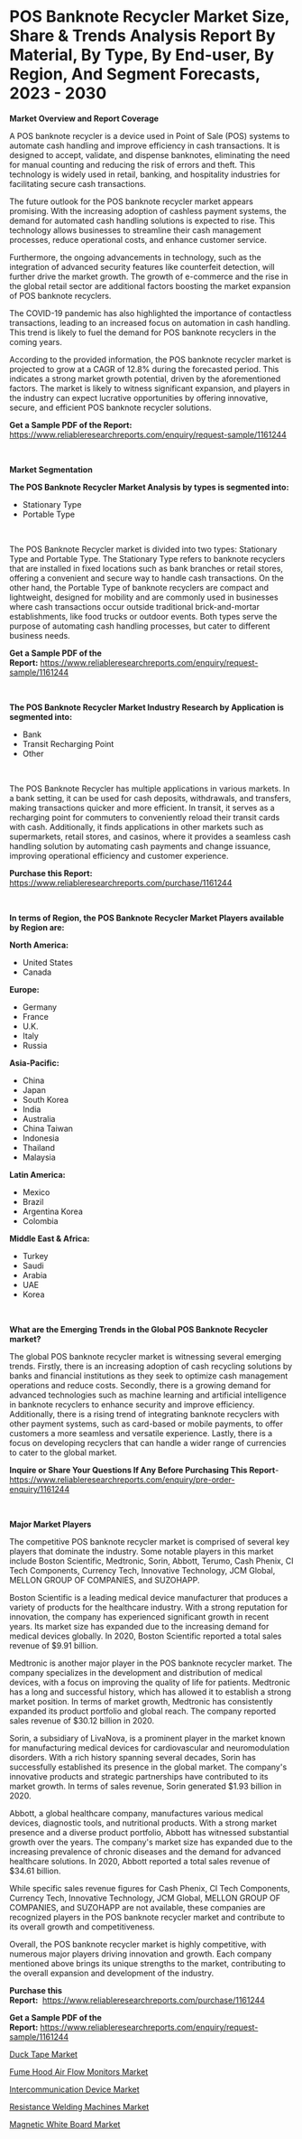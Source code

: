 <p><h1>POS Banknote Recycler Market Size, Share & Trends Analysis Report By Material, By Type, By End-user, By Region, And Segment Forecasts, 2023 - 2030</h1></p><p><strong>Market Overview and Report Coverage</strong></p>
<p><p>A POS banknote recycler is a device used in Point of Sale (POS) systems to automate cash handling and improve efficiency in cash transactions. It is designed to accept, validate, and dispense banknotes, eliminating the need for manual counting and reducing the risk of errors and theft. This technology is widely used in retail, banking, and hospitality industries for facilitating secure cash transactions.</p><p>The future outlook for the POS banknote recycler market appears promising. With the increasing adoption of cashless payment systems, the demand for automated cash handling solutions is expected to rise. This technology allows businesses to streamline their cash management processes, reduce operational costs, and enhance customer service.</p><p>Furthermore, the ongoing advancements in technology, such as the integration of advanced security features like counterfeit detection, will further drive the market growth. The growth of e-commerce and the rise in the global retail sector are additional factors boosting the market expansion of POS banknote recyclers.</p><p>The COVID-19 pandemic has also highlighted the importance of contactless transactions, leading to an increased focus on automation in cash handling. This trend is likely to fuel the demand for POS banknote recyclers in the coming years.</p><p>According to the provided information, the POS banknote recycler market is projected to grow at a CAGR of 12.8% during the forecasted period. This indicates a strong market growth potential, driven by the aforementioned factors. The market is likely to witness significant expansion, and players in the industry can expect lucrative opportunities by offering innovative, secure, and efficient POS banknote recycler solutions.</p></p>
<p><strong>Get a Sample PDF of the Report:</strong> <a href="https://www.reliableresearchreports.com/enquiry/request-sample/1161244">https://www.reliableresearchreports.com/enquiry/request-sample/1161244</a></p>
<p>&nbsp;</p>
<p><strong>Market Segmentation</strong></p>
<p><strong>The POS Banknote Recycler Market Analysis by types is segmented into:</strong></p>
<p><ul><li>Stationary Type</li><li>Portable Type</li></ul></p>
<p>&nbsp;</p>
<p><p>The POS Banknote Recycler market is divided into two types: Stationary Type and Portable Type. The Stationary Type refers to banknote recyclers that are installed in fixed locations such as bank branches or retail stores, offering a convenient and secure way to handle cash transactions. On the other hand, the Portable Type of banknote recyclers are compact and lightweight, designed for mobility and are commonly used in businesses where cash transactions occur outside traditional brick-and-mortar establishments, like food trucks or outdoor events. Both types serve the purpose of automating cash handling processes, but cater to different business needs.</p></p>
<p><strong>Get a Sample PDF of the Report:</strong>&nbsp;<a href="https://www.reliableresearchreports.com/enquiry/request-sample/1161244">https://www.reliableresearchreports.com/enquiry/request-sample/1161244</a></p>
<p>&nbsp;</p>
<p><strong>The POS Banknote Recycler Market Industry Research by Application is segmented into:</strong></p>
<p><ul><li>Bank</li><li>Transit Recharging Point</li><li>Other</li></ul></p>
<p>&nbsp;</p>
<p><p>The POS Banknote Recycler has multiple applications in various markets. In a bank setting, it can be used for cash deposits, withdrawals, and transfers, making transactions quicker and more efficient. In transit, it serves as a recharging point for commuters to conveniently reload their transit cards with cash. Additionally, it finds applications in other markets such as supermarkets, retail stores, and casinos, where it provides a seamless cash handling solution by automating cash payments and change issuance, improving operational efficiency and customer experience.</p></p>
<p><strong>Purchase this Report:</strong>&nbsp; <a href="https://www.reliableresearchreports.com/purchase/1161244">https://www.reliableresearchreports.com/purchase/1161244</a></p>
<p>&nbsp;</p>
<p><strong>In terms of Region, the POS Banknote Recycler Market Players available by Region are:</strong></p>
<p>
    <p> <strong> North America: </strong>
        <ul>
            <li>United States</li>
            <li>Canada</li>
        </ul>
        </p> 
    <p> <strong> Europe: </strong>
        <ul>
            <li>Germany</li>
            <li>France</li>
            <li>U.K.</li>
            <li>Italy</li>
            <li>Russia</li>
        </ul>
        </p> 
    <p> <strong> Asia-Pacific: </strong>
        <ul>
            <li>China</li>
            <li>Japan</li>
            <li>South Korea</li>
            <li>India</li>
            <li>Australia</li>
            <li>China Taiwan</li>
            <li>Indonesia</li>
            <li>Thailand</li>
            <li>Malaysia</li>
        </ul>
        </p> 
    <p> <strong> Latin America: </strong>
        <ul>
            <li>Mexico</li>
            <li>Brazil</li>
            <li>Argentina Korea</li>
            <li>Colombia</li>
        </ul>
        </p> 
    <p> <strong> Middle East & Africa: </strong>
        <ul>
            <li>Turkey</li>
            <li>Saudi</li>
            <li>Arabia</li>
            <li>UAE</li>
            <li>Korea</li>
        </ul>
    </p>
    </p>
<p>&nbsp;</p>
<p><strong>What are the Emerging Trends in the Global POS Banknote Recycler market?</strong></p>
<p><p>The global POS banknote recycler market is witnessing several emerging trends. Firstly, there is an increasing adoption of cash recycling solutions by banks and financial institutions as they seek to optimize cash management operations and reduce costs. Secondly, there is a growing demand for advanced technologies such as machine learning and artificial intelligence in banknote recyclers to enhance security and improve efficiency. Additionally, there is a rising trend of integrating banknote recyclers with other payment systems, such as card-based or mobile payments, to offer customers a more seamless and versatile experience. Lastly, there is a focus on developing recyclers that can handle a wider range of currencies to cater to the global market.</p></p>
<p><strong>Inquire or Share Your Questions If Any Before Purchasing This Report</strong>- <a href="https://www.reliableresearchreports.com/enquiry/pre-order-enquiry/1161244">https://www.reliableresearchreports.com/enquiry/pre-order-enquiry/1161244</a></p>
<p>&nbsp;</p>
<p><strong>Major Market Players</strong></p>
<p><p>The competitive POS banknote recycler market is comprised of several key players that dominate the industry. Some notable players in this market include Boston Scientific, Medtronic, Sorin, Abbott, Terumo, Cash Phenix, CI Tech Components, Currency Tech, Innovative Technology, JCM Global, MELLON GROUP OF COMPANIES, and SUZOHAPP. </p><p>Boston Scientific is a leading medical device manufacturer that produces a variety of products for the healthcare industry. With a strong reputation for innovation, the company has experienced significant growth in recent years. Its market size has expanded due to the increasing demand for medical devices globally. In 2020, Boston Scientific reported a total sales revenue of $9.91 billion.</p><p>Medtronic is another major player in the POS banknote recycler market. The company specializes in the development and distribution of medical devices, with a focus on improving the quality of life for patients. Medtronic has a long and successful history, which has allowed it to establish a strong market position. In terms of market growth, Medtronic has consistently expanded its product portfolio and global reach. The company reported sales revenue of $30.12 billion in 2020.</p><p>Sorin, a subsidiary of LivaNova, is a prominent player in the market known for manufacturing medical devices for cardiovascular and neuromodulation disorders. With a rich history spanning several decades, Sorin has successfully established its presence in the global market. The company's innovative products and strategic partnerships have contributed to its market growth. In terms of sales revenue, Sorin generated $1.93 billion in 2020.</p><p>Abbott, a global healthcare company, manufactures various medical devices, diagnostic tools, and nutritional products. With a strong market presence and a diverse product portfolio, Abbott has witnessed substantial growth over the years. The company's market size has expanded due to the increasing prevalence of chronic diseases and the demand for advanced healthcare solutions. In 2020, Abbott reported a total sales revenue of $34.61 billion.</p><p>While specific sales revenue figures for Cash Phenix, CI Tech Components, Currency Tech, Innovative Technology, JCM Global, MELLON GROUP OF COMPANIES, and SUZOHAPP are not available, these companies are recognized players in the POS banknote recycler market and contribute to its overall growth and competitiveness.</p><p>Overall, the POS banknote recycler market is highly competitive, with numerous major players driving innovation and growth. Each company mentioned above brings its unique strengths to the market, contributing to the overall expansion and development of the industry.</p></p>
<p><strong>Purchase this Report:</strong>&nbsp;&nbsp;<a href="https://www.reliableresearchreports.com/purchase/1161244">https://www.reliableresearchreports.com/purchase/1161244</a></p>
<p></p>
<p><strong>Get a Sample PDF of the Report:</strong>&nbsp;<a href="https://www.reliableresearchreports.com/enquiry/request-sample/1161244">https://www.reliableresearchreports.com/enquiry/request-sample/1161244</a></p>
<p><p><a href="https://www.linkedin.com/pulse/duck-tape-market-size-share-global-analysis-report-2023--zifcc/">Duck Tape Market</a></p><p><a href="https://medium.com/@brayanborer/fume-hood-air-flow-monitors-market-size-growth-forecast-2023-2030-7e1a386f403a">Fume Hood Air Flow Monitors Market</a></p><p><a href="https://www.linkedin.com/pulse/intercommunication-device-market-size-share-global-analysis-report-vp1kc/">Intercommunication Device Market</a></p><p><a href="https://medium.com/@ebbakautzer/resistance-welding-machines-market-size-growth-forecast-2023-2030-6b677bf10df1">Resistance Welding Machines Market</a></p><p><a href="https://www.linkedin.com/pulse/magnetic-white-board-market-challenges-opportunities-growth-k4nne/">Magnetic White Board Market</a></p></p>